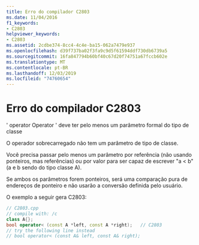 ```yaml
---
title: Erro do compilador C2803
ms.date: 11/04/2016
f1_keywords:
- C2803
helpviewer_keywords:
- C2803
ms.assetid: 2cdbe374-8cc4-4c4e-ba15-062a7479e937
ms.openlocfilehash: d39f737ba02f3fa9c9d5f61594ddf730db6739a5
ms.sourcegitcommit: 16fa847794b60bf40c67d20f74751a67fccb602e
ms.translationtype: MT
ms.contentlocale: pt-BR
ms.lasthandoff: 12/03/2019
ms.locfileid: "74760654"
---
```

# <a name="compiler-error-c2803"></a>Erro do compilador C2803

' operator Operator ' deve ter pelo menos um parâmetro formal do tipo de classe

O operador sobrecarregado não tem um parâmetro de tipo de classe.

Você precisa passar pelo menos um parâmetro por referência (não usando ponteiros, mas referências) ou por valor para ser capaz de escrever "a < b" (a e b sendo do tipo classe A).

Se ambos os parâmetros forem ponteiros, será uma comparação pura de endereços de ponteiro e não usarão a conversão definida pelo usuário.

O exemplo a seguir gera C2803:

```cpp
// C2803.cpp
// compile with: /c
class A{};
bool operator< (const A *left, const A *right);   // C2803
// try the following line instead
// bool operator< (const A& left, const A& right);
```

